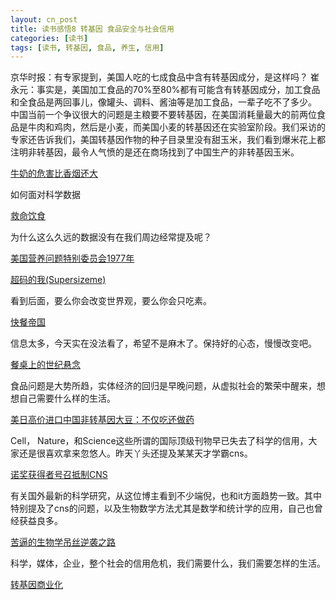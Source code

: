 ```yaml
---
layout: cn_post
title: 读书感悟8 转基因 食品安全与社会信用
categories: [读书]
tags: [读书, 转基因, 食品, 养生, 信用]
---
```


京华时报：有专家提到，美国人吃的七成食品中含有转基因成分，是这样吗？
崔永元：事实是，美国加工食品的70%至80%都有可能含有转基因成分，加工食品和全食品是两回事儿，像罐头、调料、酱油等是加工食品，一辈子吃不了多少。
中国当前一个争议很大的问题是主粮要不要转基因，在美国消耗量最大的前两位食品是牛肉和鸡肉，然后是小麦，而美国小麦的转基因还在实验室阶段。我们采访的专家还告诉我们，美国转基因作物的种子目录里没有甜玉米，我们看到爆米花上都注明非转基因，最令人气愤的是还在商场找到了中国生产的非转基因玉米。

[牛奶的危害比香烟还大](http://blog.sina.com.cn/s/blog_c2fb732b0101emdh.html#bsh-75-329069138)

如何面对科学数据

[救命饮食](http://blog.sina.com.cn/s/blog_4e1e7bbb0101jikl.html#bsh-75-329072490)

为什么这么久远的数据没有在我们周边经常提及呢？ 

[美国营养问题特别委员会1977年](http://blog.sciencenet.cn/blog-526092-701946.html)

[超码的我(Supersizeme)](http://v.pps.tv/play_374DP7.html)

看到后面，要么你会改变世界观，要么你会只吃素。

[快餐帝国](http://v.pps.tv/play_31OCET.html)

信息太多，今天实在没法看了，希望不是麻木了。保持好的心态，慢慢改变吧。

[餐桌上的世纪悬念](http://blog.163.com/save_our_planet/blog/static/19638921020135452047106?suggestedreading)

食品问题是大势所趋，实体经济的回归是早晚问题，从虚拟社会的繁荣中醒来，想想自己需要什么样的生活。

[美日高价进口中国非转基因大豆：不仅吃还做药](http://blog.163.com/save_our_planet/blog/static/1963892102013112093848424/)

Cell， Nature，和Science这些所谓的国际顶级刊物早已失去了科学的信用，大家还是很喜欢拿来忽悠人。昨天丫头还提及某某天才学霸cns。 

[诺奖获得者号召抵制CNS](http://blog.sciencenet.cn/blog-475-748943.html)

有关国外最新的科学研究，从这位博主看到不少端倪，也和it方面趋势一致。其中特别提及了cns的问题，以及生物数学方法尤其是数学和统计学的应用，自己也曾经获益良多。

[苦逼的生物学吊丝逆袭之路](http://blog.sciencenet.cn/blog-450601-648735.html)

科学，媒体，企业，整个社会的信用危机，我们需要什么，我们需要怎样的生活。

[转基因商业化](http://blog.sciencenet.cn/blog-475-747371.html)


